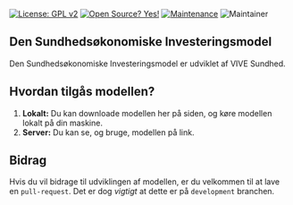 [![License: GPL v2](https://img.shields.io/badge/License-GPL_v2-blue.svg)](https://www.gnu.org/licenses/old-licenses/gpl-2.0.en.html)
[![Open Source? Yes!](https://badgen.net/badge/Open%20Source%20%3F/Yes%21/blue?icon=github)](https://github.com/Naereen/badges/)
[![Maintenance](https://img.shields.io/badge/Maintained%3F-yes-green.svg)](https://GitHub.com/Naereen/StrapDown.js/graphs/commit-activity)
![Maintainer](https://img.shields.io/badge/Maintainer-Serkan_Korkmaz-green)

## Den Sundhedsøkonomiske Investeringsmodel

Den Sundhedsøkonomiske Investeringsmodel er udviklet af VIVE Sundhed.

## Hvordan tilgås modellen?

1. **Lokalt:** Du kan downloade modellen her på siden, og køre modellen lokalt på din maskine.
2. **Server:** Du kan se, og bruge, modellen på link.

## Bidrag

Hvis du vil bidrage til udviklingen af modellen, er du velkommen til at lave en `pull-request`. Det er dog *vigtigt* at dette er på `development` branchen.

